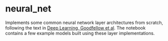 # neural_net
Implements some common neural network layer architectures from scratch, following the text in [Deep Learning, Goodfellow et al](https://www.deeplearningbook.org/).
The notebook contains a few example models built using these layer implementations.
